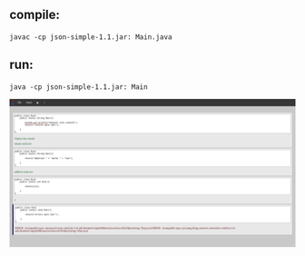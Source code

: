 ## compile:
```
javac -cp json-simple-1.1.jar: Main.java
```
## run:
```
java -cp json-simple-1.1.jar: Main
```

![Alt text](/gitimgs/fig1.png?raw=true "General Overview")
